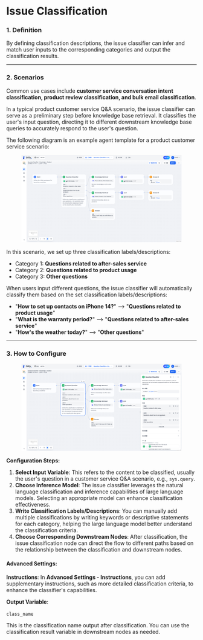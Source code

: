 # Issue Classification

### 1. Definition

By defining classification descriptions, the issue classifier can infer and match user inputs to the corresponding categories and output the classification results.

***

### 2. Scenarios

Common use cases include **customer service conversation intent classification, product review classification, and bulk email classification**.

In a typical product customer service Q&A scenario, the issue classifier can serve as a preliminary step before knowledge base retrieval. It classifies the user's input question, directing it to different downstream knowledge base queries to accurately respond to the user's question.

The following diagram is an example agent template for a product customer service scenario:

<figure><img src="/en/.gitbook/assets/guides/workflow/node/question_classifier/image (2) (1) (1) (1) (1) (1) (1) (1) (1) (1).png" alt=""><figcaption></figcaption></figure>

In this scenario, we set up three classification labels/descriptions:

* Category 1: **Questions related to after-sales service**
* Category 2: **Questions related to product usage**
* Category 3: **Other questions**

When users input different questions, the issue classifier will automatically classify them based on the set classification labels/descriptions:

* "**How to set up contacts on iPhone 14?**" —> "**Questions related to product usage**"
* "**What is the warranty period?**" —> "**Questions related to after-sales service**"
* "**How's the weather today?**" —> "**Other questions**"

***

### 3. How to Configure

<figure><img src="/en/.gitbook/assets/guides/workflow/node/question_classifier/image (3) (1) (1) (1) (1) (1) (1) (1) (1).png" alt=""><figcaption></figcaption></figure>

**Configuration Steps:**

1. **Select Input Variable**: This refers to the content to be classified, usually the user's question in a customer service Q&A scenario, e.g., `sys.query`.
2. **Choose Inference Model**: The issue classifier leverages the natural language classification and inference capabilities of large language models. Selecting an appropriate model can enhance classification effectiveness.
3. **Write Classification Labels/Descriptions**: You can manually add multiple classifications by writing keywords or descriptive statements for each category, helping the large language model better understand the classification criteria.
4. **Choose Corresponding Downstream Nodes**: After classification, the issue classification node can direct the flow to different paths based on the relationship between the classification and downstream nodes.

#### Advanced Settings:

**Instructions**: In **Advanced Settings - Instructions**, you can add supplementary instructions, such as more detailed classification criteria, to enhance the classifier's capabilities.

<!-- **Memory**: When enabled, each input to the issue classifier will include chat history from the conversation to help the LLM understand the context and improve question comprehension in interactive dialogues.

**Memory Window**: When the memory window is closed, the system dynamically filters the amount of chat history passed based on the model's context window; when open, users can precisely control the amount of chat history passed (in terms of numbers). -->

**Output Variable**:

`class_name`

This is the classification name output after classification. You can use the classification result variable in downstream nodes as needed.